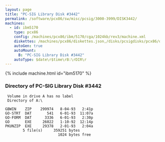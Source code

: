 ```yaml
---
layout: page
title: "PC-SIG Library Disk #3442"
permalink: /software/pcx86/sw/misc/pcsig/3000-3999/DISK3442/
machines:
  - id: ibm5170
    type: pcx86
    config: /machines/pcx86/ibm/5170/cga/1024kb/rev3/machine.xml
    diskettes: /machines/pcx86/diskettes.json,/disks/pcsigdisks/pcx86/diskettes.json
    autoGen: true
    autoMount:
      B: "PC-SIG Library Disk #3442"
    autoType: $date\r$time\rB:\rDIR\r
---
```


{% include machine.html id="ibm5170" %}

### Directory of PC-SIG Library Disk #3442

     Volume in drive A has no label
     Directory of A:\

    GBWIN    ZIP    299974   8-04-93   2:41p
    GO-STRT  DAT       541   6-01-93  11:07a
    GO-FORM  DAT      3336   6-01-93   2:30p
    GO       EXE     26022   1-10-92  12:14p
    PKUNZIP  EXE     29378   2-01-93   2:04a
            5 file(s)     359251 bytes
                            1024 bytes free
